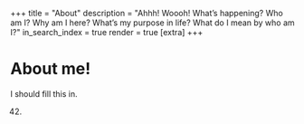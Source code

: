 +++
title = "About"
description = "Ahhh! Woooh! What’s happening? Who am I? Why am I here? What’s my purpose in life? What do I mean by who am I?"
in_search_index = true
render = true
[extra]
+++

# About me!

I should fill this in.

42.